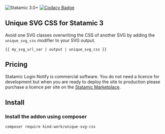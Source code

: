 ![Statamic 3.0+](https://img.shields.io/badge/Statamic-3.0+-FF269E?style=for-the-badge&link=https://statamic.com)
[![Codacy Badge](https://api.codacy.com/project/badge/Grade/f60d22b60023490d83b8d85ec144da29)](https://www.codacy.com/manual/jcohlmeyer/unique-svg-css?utm_source=github.com&amp;utm_medium=referral&amp;utm_content=kind-work/unique-svg-css&amp;utm_campaign=Badge_Grade)

## Unique SVG CSS for Statamic 3

Avoid one SVG classes overwriting the CSS of another SVG by adding the `unique_svg_css` modifier to your SVG output.

```
{{ my_svg_url_var | output | unique_svg_css }}
```

## Pricing

Statamic Login Notify is commercial software. You do not need a licence for development but when you are ready to deploy the site to production please purchase a licence per site on the [Statamic Marketplace](https://statamic.com/marketplace/addons/unique-svg-css).

## Install

### Install the addon using composer

```composer require kind-work/unique-svg-css```
